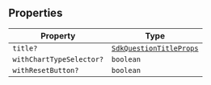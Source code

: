 ## Properties

| Property | Type |
| ------ | ------ |
| <a id="title"></a> `title?` | [`SdkQuestionTitleProps`](SdkQuestionTitleProps.md) |
| <a id="withcharttypeselector"></a> `withChartTypeSelector?` | `boolean` |
| <a id="withresetbutton"></a> `withResetButton?` | `boolean` |
